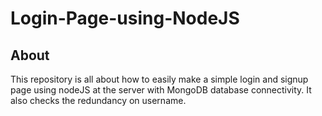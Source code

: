 # Login-Page-using-NodeJS

## About
This repository is all about how to easily make a simple login and signup page using nodeJS at the server with MongoDB database connectivity. It also checks the redundancy on username.
